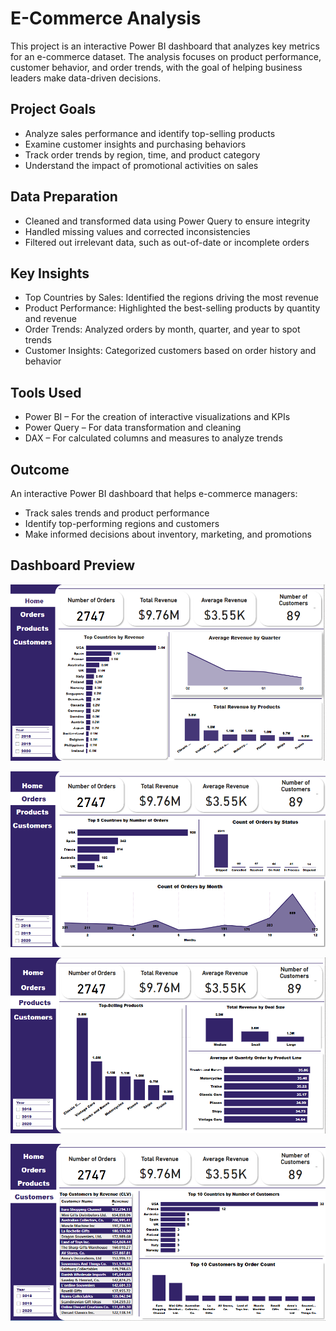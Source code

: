 # E-Commerce Analysis 

This project is an interactive Power BI dashboard that analyzes key metrics for an e-commerce dataset. 
The analysis focuses on product performance, customer behavior, and order trends, with the goal of helping business leaders make data-driven decisions.

## Project Goals
- Analyze sales performance and identify top-selling products
- Examine customer insights and purchasing behaviors
- Track order trends by region, time, and product category
- Understand the impact of promotional activities on sales

## Data Preparation
- Cleaned and transformed data using Power Query to ensure integrity  
- Handled missing values and corrected inconsistencies  
- Filtered out irrelevant data, such as out-of-date or incomplete orders  

## Key Insights
- Top Countries by Sales: Identified the regions driving the most revenue  
- Product Performance: Highlighted the best-selling products by quantity and revenue  
- Order Trends: Analyzed orders by month, quarter, and year to spot trends  
- Customer Insights: Categorized customers based on order history and behavior  

## Tools Used
- Power BI – For the creation of interactive visualizations and KPIs  
- Power Query – For data transformation and cleaning  
- DAX – For calculated columns and measures to analyze trends  

## Outcome
An interactive Power BI dashboard that helps e-commerce managers:
- Track sales trends and product performance  
- Identify top-performing regions and customers  
- Make informed decisions about inventory, marketing, and promotions  

##  Dashboard Preview
![E-Commerce Dashboard](Dashboards/Home.png)

![E-Commerce Dashboard](Dashboards/Orders.png)

![E-Commerce Dashboard](Dashboards/Products.png)

![E-Commerce Dashboard](Dashboards/Customers.png)
